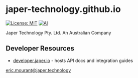 # japer-technology.github.io

[![License: MIT](https://img.shields.io/badge/License-MIT-yellow.svg)](https://opensource.org/licenses/MIT) [![AI](https://img.shields.io/badge/Assisted-Development-2b2bff?logo=openai&logoColor=white)](https://www.japer.technology)

Japer Technology Pty. Ltd.
An Australian Company

## Developer Resources
- [developer.japer.io](https://developer.japer.io) - hosts API docs and integration guides

eric.mourant@japer.technology
